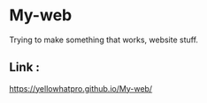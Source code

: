 # My-web
Trying to make something that works, website stuff.

## Link :
https://yellowhatpro.github.io/My-web/
